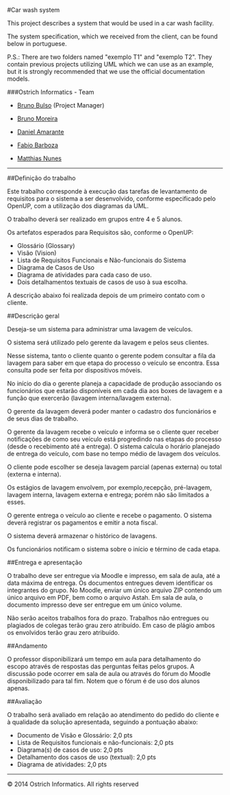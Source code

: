 #Car wash system

This project describes a system that would be used in a car wash facility.

The system specification, which we received from the client, can be found below in portuguese.

P.S.: There are two folders named "exemplo T1" and "exemplo T2". They contain
previous projects utilizing UML which we can use as an example, but it is
strongly recommended that we use the official documentation models.

###Ostrich Informatics - Team

* [Bruno Bulso](https://github.com/BrunoBulso) (Project Manager)

* [Bruno Moreira](https://github.com/brunomoreiraw)

* [Daniel Amarante](https://github.com/condelicia)

* [Fabio Barboza](https://github.com/FabioBarboza)

* [Matthias Nunes](https://github.com/execb5)

---

##Definição do trabalho

Este trabalho corresponde à execução das tarefas de levantamento de requisitos
para o sistema a ser desenvolvido, conforme especificado pelo OpenUP, com a
utilização dos diagramas da UML.

O trabalho deverá ser realizado em grupos entre 4 e 5 alunos.


Os artefatos esperados para Requisitos são, conforme o OpenUP:

* Glossário (Glossary)
* Visão (Vision)
* Lista de Requisitos Funcionais e Não-funcionais do Sistema
* Diagrama de Casos de Uso
* Diagrama de atividades para cada caso de uso.
* Dois detalhamentos textuais de casos de uso à sua escolha. 

A descrição abaixo foi realizada depois de um primeiro contato com o cliente.

##Descrição geral

Deseja-se um sistema para administrar uma lavagem de veículos.

O sistema será utilizado pelo gerente da lavagem e pelos seus clientes.

Nesse sistema, tanto o cliente quanto o gerente podem consultar a fila da
lavagem para saber em que etapa do processo o veículo se encontra. Essa consulta
pode ser feita por dispositivos móveis.

No início do dia o gerente planeja a capacidade de produção associando os
funcionários que estarão disponíveis em cada dia aos boxes de lavagem e a função
que exercerão (lavagem interna/lavagem externa).

O gerente da lavagem deverá poder manter o cadastro dos funcionários e de seus
dias de trabalho.

O gerente da lavagem recebe o veículo e informa se o cliente quer receber
notificações de como seu veículo está progredindo nas etapas do processo (desde
o recebimento até a entrega). O sistema calcula o horário planejado de entrega
do veículo, com base no tempo médio de lavagem dos veículos.

O cliente pode escolher se deseja lavagem parcial (apenas externa) ou total
(externa e interna).

Os estágios de lavagem envolvem, por exemplo,recepção, pré-lavagem, lavagem
interna, lavagem externa e entrega; porém não são limitados a esses.

O gerente entrega o veículo ao cliente e recebe o pagamento. O sistema deverá
registrar os pagamentos e emitir a nota fiscal.

O sistema deverá armazenar o histórico de lavagens.

Os funcionários notificam o sistema sobre o início e término de cada etapa.

##Entrega e apresentação

O trabalho deve ser entregue via Moodle e impresso, em sala de aula, até a data
máxima de entrega. Os documentos entregues devem identificar os integrantes do
grupo. No Moodle, enviar um único arquivo ZIP contendo um único arquivo em PDF,
bem como o arquivo Astah. Em sala de aula, o documento impresso deve ser
entregue em um único volume.

Não serão aceitos trabalhos fora do prazo. Trabalhos não entregues ou plagiados
de colegas terão grau zero atribuído. Em caso de plágio ambos os envolvidos
terão grau zero atribuído.

##Andamento                                                    

O professor disponibilizará um tempo em aula para detalhamento do escopo através
de respostas das perguntas feitas pelos grupos. A discussão pode ocorrer em sala
de aula ou através do fórum do Moodle disponibilizado para tal fim. Notem que o
fórum é de uso dos alunos apenas.

##Avaliação

O trabalho será avaliado em relação ao atendimento do pedido do cliente e à
qualidade da solução apresentada, seguindo a pontuação abaixo:

* Documento de Visão e Glossário: 2,0 pts
* Lista de Requisitos funcionais e não-funcionais: 2,0 pts
* Diagrama(s) de casos de uso: 2,0 pts
* Detalhamento dos casos de uso (textual): 2,0 pts
* Diagrama de atividades: 2,0 pts

---

© 2014 Ostrich Informatics.  All rights reserved
